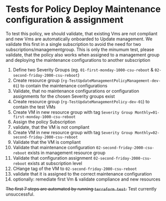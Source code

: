 # Tests for Policy Deploy Maintenance configuration & assignment

To test this policy, we should validate, that existing Vms are not compliant and new Vms are automatically onboarded to Update management. We validate this first in a single subscription to avoid the need for two subscriptions/managementgroup. This is only the minumum test, please validate, that the policy also works when assigned to a management group and deploying the maintenance configurations to another subscription

1. Define two Severity Groups (eg. `01-first-monday-1000-csu-reboot` & `02-second-friday-2000-csu-reboot`)
2. Create resource group (`rg-TestUpdateManagementPolicyManagement-dev-01`) to contain the maintenance configurations
3. Validate, that no maintenance configurations or configuration assignments for the chosen Severity groups exist
4. Create resource group (`rg-TestUpdateManagementPolicy-dev-01`) to contain the test VMs
5. Create VM in new resource group with tag `Severity Group Monthly=01-first-monday-1000-csu-reboot`
6. Assign the policy Subscription
7. validate, that the VM is not compliant
8. Create VM in new resource group with tag `Severity Group Monthly=02-second-friday-2000-csu-reboot`
9. Validate that the VM is compliant
10. Validate that maintenance configuration `02-second-friday-2000-csu-reboot` exists in management resource group
11. Validate that configuration assignment `02-second-friday-2000-csu-reboot` exists at subscription level
12. CHange tag of the VM to `02-second-friday-2000-csu-reboot`
13. validate that it is assigned to the correct maintenance configuration
14. optionally: remediate first Vm & validate compliance and new resources

~~The first 7 steps are automated by running `terraform test`.~~ Test currently unsuccessful.
